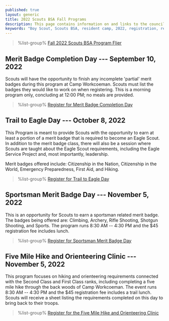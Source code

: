 ```yaml
---
published: true
layout: generic
title: 2022 Scouts BSA Fall Programs
description: This page contains information on and links to the council website to register for winter/spring 2022 programs at Camp Workcoeman.
keywords: "Boy Scout, Scouts BSA, resident camp, 2022, registration, reservation, fall programs"
---
```


> %list-group%
> <a href="{{ site.url }}/pdf/2022/2022-scouts-bsa-fall-flier.pdf" class="list-group-item">Fall 2022 Scouts BSA Program Flier</a>

## Merit Badge Completion Day --- September 10, 2022

Scouts will have the opportunity to finish any incomplete 'partial' merit badges during this program at Camp Workcoeman. Scouts must list the badges they would like to work on when registering. This is a morning program only, concluding at 12:00 PM; no meals are provided.

> %list-group%
> <a href="https://scoutingevent.com/066-56082" class="list-group-item">Register for Merit Badge Completion Day</a>

## Trail to Eagle Day --- October 8, 2022

This Program is meant to provide Scouts with the opportunity to earn at least a portion of a merit badge that is required to become an Eagle Scout.  In addition to the merit badge class, there will also be a session where Scouts are taught about the Eagle Scout requirements, including the Eagle Service Project and, most importantly, leadership. 

Merit badges offered include: Citizenship in the Nation, Citizenship in the World, Emergency Preparedness, First Aid, and Hiking.

> %list-group%
> <a href="https://scoutingevent.com/066-56090" class="list-group-item">Register for Trail to Eagle Day</a>

## Sportsman Merit Badge Day --- November 5, 2022

This is an opportunity for Scouts to earn a sportsman related merit badge. The badges being offered are: Climbing, Archery, Rifle Shooting, Shotgun Shooting, and Sports. The program runs 8:30 AM -- 4:30 PM and the $45 registration fee includes lunch.

> %list-group%
> <a href="https://scoutingevent.com/066-56095" class="list-group-item">Register for Sportsman Merit Badge Day</a>

## Five Mile Hike and Orienteering Clinic --- November 5, 2022

This program focuses on hiking and orienteering requirements connected with the Second Class and First Class ranks, including completing a five mile hike through the back woods of Camp Workcoeman. The event runs 8:30 AM -- 4:30 PM and the $45 registration fee includes a trail lunch. Scouts will receive a sheet listing the requirements completed on this day to bring back to their troops.

> %list-group%
> <a href="https://scoutingevent.com/066-61138" class="list-group-item">Register for the Five Mile Hike and Orienteering Clinic</a>
